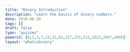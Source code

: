 ```yaml
---
title: "Binary Introduction"
description: "Learn the basics of binary numbers."
date: 2018-06-20
tags: []
draft: false
type: "quizzes"
powers2: [0,1,3,7,15,31,63,127,255,511,1023,2047,4095]
layout: "whatisbinary"
---
```

